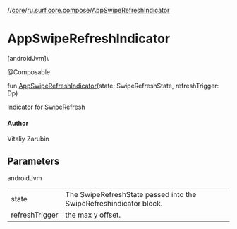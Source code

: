 //[core](../../index.md)/[ru.surf.core.compose](index.md)/[AppSwipeRefreshIndicator](-app-swipe-refresh-indicator.md)

# AppSwipeRefreshIndicator

[androidJvm]\

@Composable

fun [AppSwipeRefreshIndicator](-app-swipe-refresh-indicator.md)(state: SwipeRefreshState, refreshTrigger: Dp)

Indicator for SwipeRefresh

#### Author

Vitaliy Zarubin

## Parameters

androidJvm

| | |
|---|---|
| state | The SwipeRefreshState passed into the SwipeRefreshindicator block. |
| refreshTrigger | the max y offset. |
